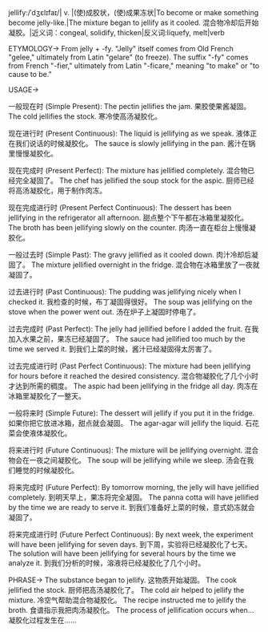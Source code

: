jellify:/ˈdʒɛlɪfaɪ/| v. |(使)成胶状，(使)成果冻状|To become or make something become jelly-like.|The mixture began to jellify as it cooled. 混合物冷却后开始凝胶。|近义词：congeal, solidify, thicken|反义词:liquefy, melt|verb

ETYMOLOGY->
From jelly + -fy.  "Jelly" itself comes from Old French "gelee," ultimately from Latin "gelare" (to freeze).  The suffix "-fy" comes from French "-fier," ultimately from Latin "-ficare," meaning "to make" or "to cause to be."

USAGE->

一般现在时 (Simple Present):
The pectin jellifies the jam. 果胶使果酱凝固。
The cold jellifies the stock.  寒冷使高汤凝胶化。


现在进行时 (Present Continuous):
The liquid is jellifying as we speak.  液体正在我们说话的时候凝胶化。
The sauce is slowly jellifying in the pan. 酱汁在锅里慢慢凝胶化。


现在完成时 (Present Perfect):
The mixture has jellified completely. 混合物已经完全凝固了。
The chef has jellified the soup stock for the aspic.  厨师已经将高汤凝胶化，用于制作肉冻。


现在完成进行时 (Present Perfect Continuous):
The dessert has been jellifying in the refrigerator all afternoon.  甜点整个下午都在冰箱里凝胶化。
The broth has been jellifying slowly on the counter. 肉汤一直在柜台上慢慢凝胶化。


一般过去时 (Simple Past):
The gravy jellified as it cooled down. 肉汁冷却后凝固了。
The mixture jellified overnight in the fridge.  混合物在冰箱里放了一夜就凝固了。


过去进行时 (Past Continuous):
The pudding was jellifying nicely when I checked it. 我检查的时候，布丁凝固得很好。
The soup was jellifying on the stove when the power went out.  汤在炉子上凝固时停电了。


过去完成时 (Past Perfect):
The jelly had jellified before I added the fruit.  在我加入水果之前，果冻已经凝固了。
The sauce had jellified too much by the time we served it.  到我们上菜的时候，酱汁已经凝固得太厉害了。


过去完成进行时 (Past Perfect Continuous):
The mixture had been jellifying for hours before it reached the desired consistency.  混合物凝胶化了几个小时才达到所需的稠度。
The aspic had been jellifying in the fridge all day. 肉冻在冰箱里凝胶化了一整天。


一般将来时 (Simple Future):
The dessert will jellify if you put it in the fridge. 如果你把它放进冰箱，甜点就会凝固。
The agar-agar will jellify the liquid. 石花菜会使液体凝胶化。


将来进行时 (Future Continuous):
The mixture will be jellifying overnight.  混合物会在一夜之间凝胶化。
The soup will be jellifying while we sleep. 汤会在我们睡觉的时候凝胶化。


将来完成时 (Future Perfect):
By tomorrow morning, the jelly will have jellified completely.  到明天早上，果冻将完全凝固。
The panna cotta will have jellified by the time we are ready to serve it.  到我们准备好上菜的时候，意式奶冻就会凝固了。


将来完成进行时 (Future Perfect Continuous):
By next week, the experiment will have been jellifying for seven days.  到下周，实验将已经凝胶化了七天。
The solution will have been jellifying for several hours by the time we analyze it.  到我们分析的时候，溶液将已经凝胶化了几个小时。


PHRASE->
The substance began to jellify.  这物质开始凝固。
The cook jellified the stock.  厨师把高汤凝胶化了。
The cold air helped to jellify the mixture.  冷空气帮助混合物凝胶化。
The recipe instructed me to jellify the broth.  食谱指示我把肉汤凝胶化。
The process of jellification occurs when...  凝胶化过程发生在……
